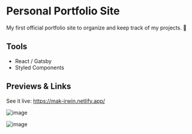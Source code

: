 # Personal Portfolio Site

My first official portfolio site to organize and keep track of my projects. 🥳

## Tools
- React / Gatsby
- Styled Components

## Previews & Links

See it live: https://mak-irwin.netlify.app/

![image](https://user-images.githubusercontent.com/20545023/159142321-b0c58b8e-580f-43f9-9887-f3af8d840619.png)

![image](https://user-images.githubusercontent.com/20545023/159142327-2bb7884b-e016-4000-abde-ac7a8e7e39c2.png)
